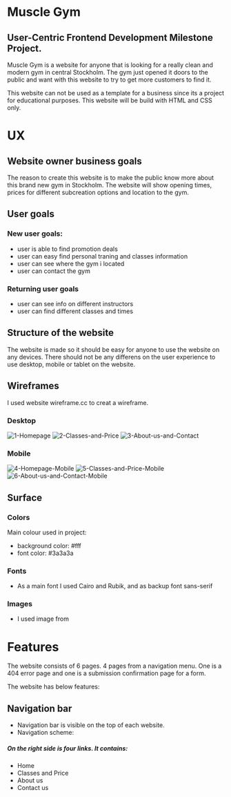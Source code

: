 #  Muscle Gym

## User-Centric Frontend Development Milestone Project.

Muscle Gym is a website for anyone that is looking for a really clean and modern gym in central Stockholm. The gym just opened it doors to the public and want with this website to try to get more customers to find it.

This website can not be used as a template for a business since its a project for educational purposes.
This website will be build with HTML and CSS only.


# UX

## Website owner business goals

The reason to create this website is to make the public know more about this brand new gym in Stockholm. The website will show opening times, prices for different subcreation options and location to the gym.

## User goals

### New user goals:

* user is able to find promotion deals
* user can easy find personal traning and classes information
* user can see where the gym i located
* user can contact the gym

### Returning user goals

* user can see info on different instructors
* user can find different classes and times

## Structure of the website

The website is made so it should be easy for anyone to use the website on any devices. There should not be any differens on the user experience to use desktop, mobile or tablet on the website. 

## Wireframes
I used website wireframe.cc to creat a wireframe.

### Desktop
![1-Homepage](https://user-images.githubusercontent.com/85236391/121511290-c3d45400-c9e8-11eb-8fab-9b2b1e3bd588.png)
![2-Classes-and-Price](https://user-images.githubusercontent.com/85236391/121511296-c46cea80-c9e8-11eb-9c9d-2f33185b370c.png)
![3-About-us-and-Contact](https://user-images.githubusercontent.com/85236391/121511298-c5058100-c9e8-11eb-8506-c4a3020968a2.png)

### Mobile
![4-Homepage-Mobile](https://user-images.githubusercontent.com/85236391/121511299-c5058100-c9e8-11eb-93f9-4ff906cbe534.png)
![5-Classes-and-Price-Mobile](https://user-images.githubusercontent.com/85236391/121511301-c59e1780-c9e8-11eb-85e5-256378b9426f.png)
![6-About-us-and-Contact-Mobile](https://user-images.githubusercontent.com/85236391/121511303-c59e1780-c9e8-11eb-8c15-693a28d8dbfb.png)

## Surface

### Colors
Main colour used in project:
* background color: #fff
* font color: #3a3a3a

### Fonts
* As a main font I used Cairo and Rubik, and as backup font sans-serif

### Images
* I used image from

# Features
The website consists of 6 pages. 4 pages from a navigation menu. One is a 404 error page and one is a submission confirmation page for a form.

The website has below features:

## Navigation bar
* Navigation bar is visible on the top of each website.
* Navigation scheme:
##### On the right side is four links. It contains:
* Home
* Classes and Price
* About us
* Contact us

